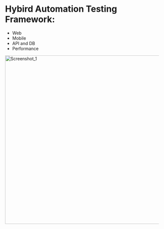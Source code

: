 # Hybird Automation Testing Framework:
- Web
- Mobile
- API and DB
- Performance

<img width="551" alt="Screenshot_1" src="https://github.com/imranreee/Hybrid-Automation-Framework-/assets/19637476/6a67f0ef-565c-4e87-8097-332ff442c632">
